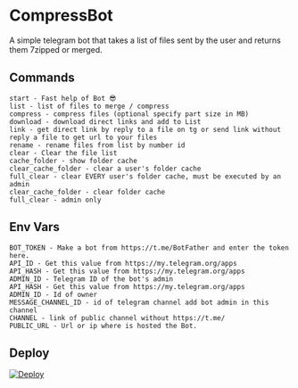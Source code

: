 # CompressBot

A simple telegram bot that takes a list of files sent by the user and returns them 7zipped or merged.


## Commands

```
start - Fast help of Bot 😎
list - list of files to merge / compress
compress - compress files (optional specify part size in MB)
download - download direct links and add to List
link - get direct link by reply to a file on tg or send link without reply a file to get url to your files 
rename - rename files from list by number id
clear - Clear the file list
cache_folder - show folder cache
clear_cache_folder - clear a user's folder cache
full_clear - clear EVERY user's folder cache, must be executed by an admin
clear_cache_folder - clear folder cache
full_clear - admin only

```

## Env Vars

```
BOT_TOKEN - Make a bot from https://t.me/BotFather and enter the token here.
API_ID - Get this value from https://my.telegram.org/apps
API_HASH - Get this value from https://my.telegram.org/apps 
ADMIN_ID - Telegram ID of the bot's admin
API_HASH - Get this value from https://my.telegram.org/apps
ADMIN_ID - Id of owner 
MESSAGE_CHANNEL_ID - id of telegram channel add bot admin in this channel
CHANNEL - link of public channel without https://t.me/
PUBLIC_URL - Url or ip where is hosted the Bot.

```

## Deploy
[![Deploy](https://www.herokucdn.com/deploy/button.svg)](https://heroku.com/deploy?template=https://github.com/yadianluffy/MergeBotPyrogram)

